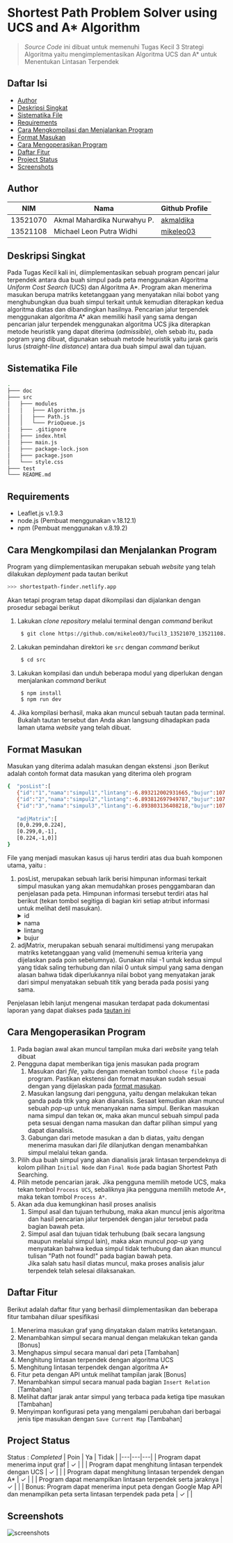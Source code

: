 # Shortest Path Problem Solver using UCS and A* Algorithm
> *Source Code* ini dibuat untuk memenuhi Tugas Kecil 3 Strategi Algoritma yaitu mengimplementasikan
> Algoritma UCS dan A* untuk Menentukan Lintasan Terpendek

## Daftar Isi
- [Author](#author)
- [Deskripsi Singkat](#deskripsi-singkat)
- [Sistematika File](#sistematika-file)
- [Requirements](#requirements)
- [Cara Mengkompilasi dan Menjalankan Program](#cara-mengkompilasi-dan-menjalankan-program)
- [Format Masukan](#format-masukan)
- [Cara Mengoperasikan Program](#cara-mengoperasikan-program)
- [Daftar Fitur](#daftar-fitur)
- [Project Status](#project-status)
- [Screenshots](#pscreenshots)

## Author
| NIM      | Nama                        | Github Profile                            |
| -------- | ----------------------------|-------------------------------------------|
| 13521070 | Akmal Mahardika Nurwahyu P. | [akmaldika](https://github.com/akmaldika) |
| 13521108 | Michael Leon Putra Widhi    | [mikeleo03](https://github.com/mikeleo03) |

## Deskripsi Singkat
Pada Tugas Kecil kali ini, diimplementasikan sebuah program pencari jalur terpendek antara dua buah simpul pada peta menggunakan Algoritma *Uniform Cost Search* (UCS) dan Algoritma A*. Program akan menerima masukan berupa matriks ketetanggaan yang menyatakan nilai bobot yang menghubungkan dua buah simpul terkait untuk kemudian diterapkan kedua algoritma diatas dan dibandingkan hasilnya. Pencarian jalur terpendek menggunakan algoritma A* akan memiliki hasil yang sama dengan pencarian jalur terpendek menggunakan algoritma UCS jika diterapkan metode heuristik yang dapat diterima (*admissible*), oleh sebab itu, pada pogram yang dibuat, digunakan sebuah metode heuristik yaitu jarak garis lurus (*straight-line distance*) antara dua buah simpul awal dan tujuan.

## Sistematika File
```bash
.
├─── doc
├─── src
│   ├─── modules
│   │   ├─── Algorithm.js
│   │   ├─── Path.js
│   │   └─── PrioQueue.js
│   ├─── .gitignore
│   ├─── index.html
│   ├─── main.js
│   ├─── package-lock.json
│   ├─── package.json    
│   └─── style.css
├─── test
└─── README.md
```

## Requirements
- Leaflet.js v.1.9.3
- node.js (Pembuat menggunakan v.18.12.1)
- npm (Pembuat menggunakan v.8.19.2)

## Cara Mengkompilasi dan Menjalankan Program
Program yang diimplementasikan merupakan sebuah *website* yang telah dilakukan *deployment* pada tautan berikut
```bash
>>> shortestpath-finder.netlify.app
```
Akan tetapi program tetap dapat dikompilasi dan dijalankan dengan prosedur sebagai berikut
1. Lakukan *clone repository* melalui terminal dengan *command* berikut
   ``` bash
    $ git clone https://github.com/mikeleo03/Tucil3_13521070_13521108.git
   ```
2. Lakukan pemindahan direktori ke `src` dengan *command* berikut
   ``` bash
    $ cd src
   ```
3. Lakukan kompilasi dan unduh beberapa modul yang diperlukan dengan menjalankan *command* berikut
   ``` bash
    $ npm install
    $ npm run dev
   ```
4. Jika kompilasi berhasil, maka akan muncul sebuah tautan pada terminal. Bukalah tautan tersebut dan Anda akan langsung dihadapkan pada laman utama *website* yang telah dibuat.

## Format Masukan
Masukan yang diterima adalah masukan dengan ekstensi .json Berikut adalah contoh format data masukan yang diterima oleh program
```bash
{  "posList":[
   {"id":"1","nama":"simpul1","lintang":-6.893212002931665,"bujur":107.61044561862947},
   {"id":"2","nama":"simpul2","lintang":-6.893812697949787,"bujur":107.61305809020998},
   {"id":"3","nama":"simpul3","lintang":-6.893803136408218,"bujur":107.60839104652405}],
   
   "adjMatrix":[
   [0,0.299,0.224],
   [0.299,0,-1],
   [0.224,-1,0]]
}
```
File yang menjadi masukan kasus uji harus terdiri atas dua buah komponen utama, yaitu :
1. posList, merupakan sebuah larik berisi himpunan informasi terkait simpul masukan yang akan memudahkan proses penggambaran dan penjelasan pada peta. Himpunan informasi tersebut terdiri atas hal berikut (tekan tombol segitiga di bagian kiri setiap atribut informasi untuk melihat detil masukan).
   <details>
      <summary> id</summary>
      <p>Sebuah string numerik yang merupakan identifikator dari titik masukan.</p>
   </details>
   <details>
      <summary> nama</summary>
      <p>Sebuah string yang menyatakan nama simpul masukan pada id yang bersangkutan.</p>
   </details>
   <details>
      <summary> lintang</summary>
      <p>Sebuah float yang menyatakan posisi lintang dari sebuah simpul masukan dengan id terkait</p>
   </details>
   <details>
      <summary> bujur</summary>
      <p>Sebuah float yang menyatakan posisi bujur dari sebuah simpul masukan dengan id terkait.</p>
   </details>
2. adjMatrix, merupakan sebuah senarai multidimensi yang merupakan matriks ketetanggaan yang valid (memenuhi semua kriteria yang dijelaskan pada poin sebelumnya). Gunakan  nilai -1 untuk kedua simpul yang tidak saling terhubung dan nilai 0 untuk simpul yang sama dengan alasan bahwa tidak diperlukannya nilai bobot yang menyatakan jarak dari simpul menyatakan sebuah titik yang berada pada posisi yang sama.

Penjelasan lebih lanjut mengenai masukan terdapat pada dokumentasi laporan yang dapat diakses pada [tautan ini](doc/screenshots.PNG)

## Cara Mengoperasikan Program
1. Pada bagian awal akan muncul tampilan muka dari *website* yang telah dibuat
2. Pengguna dapat memberikan tiga jenis masukan pada program
   1. Masukan dari *file*, yaitu dengan menekan tombol `choose file` pada program. Pastikan ekstensi dan format masukan sudah sesuai dengan yang dijelaskan pada [format masukan](#format-masukan).
   2. Masukan langsung dari pengguna, yaitu dengan melakukan tekan ganda pada titik yang akan dianalisis. Sesaat kemudian akan muncul sebuah *pop-up* untuk menanyakan nama simpul. Berikan masukan nama simpul dan tekan `OK`, maka akan muncul sebuah simpul pada peta sesuai dengan nama masukan dan daftar pilihan simpul yang dapat dianalisis.
   3. Gabungan dari metode masukan a dan b diatas, yaitu dengan menerima masukan dari *file* dilanjutkan dengan menambahkan simpul melalui tekan ganda.
3. Pilih dua buah simpul yang akan dianalisis jarak lintasan terpendeknya di kolom pilihan `Initial Node` dan `Final Node` pada bagian Shortest Path Searching.
4. Pilih metode pencarian jarak. Jika pengguna memilih metode UCS, maka tekan tombol `Process UCS`, sebaliknya jika pengguna memilih metode A*, maka tekan tombol `Process A*`.
5. Akan ada dua kemungkinan hasil proses analisis
   1. Simpul asal dan tujuan terhubung, maka akan muncul jenis algoritma dan hasil pencarian jalur terpendek dengan jalur tersebut pada bagian bawah peta.
   2. Simpul asal dan tujuan tidak terhubung (baik secara langsung maupun melalui simpul lain), maka akan muncul *pop-up* yang menyatakan bahwa kedua simpul tidak terhubung dan akan muncul tulisan "Path not found!" pada bagian bawah peta.
   <br> Jika salah satu hasil diatas muncul, maka proses analisis jalur terpendek telah selesai dilaksanakan.

## Daftar Fitur
Berikut adalah daftar fitur yang berhasil diimplementasikan dan beberapa fitur tambahan diluar spesifikasi
1. Menerima masukan graf yang dinyatakan dalam matriks ketetangaan.
2. Menambahkan simpul secara manual dengan melakukan tekan ganda [Bonus]
3. Menghapus simpul secara manual dari peta [Tambahan]
4. Menghitung lintasan terpendek dengan algoritma UCS
5. Menghitung lintasan terpendek dengan algoritma A*
6. Fitur peta dengan API untuk melihat tampilan jarak [Bonus]
7. Menambahkan simpul secara manual pada bagian `Insert Relation` [Tambahan]
8. Melihat daftar jarak antar simpul yang terbaca pada ketiga tipe masukan [Tambahan]
9. Menyimpan konfigurasi peta yang mengalami perubahan dari berbagai jenis tipe masukan dengan `Save Current Map` [Tambahan]

## Project Status
Status : *Completed*
| Poin  | Ya | Tidak |
|---|---|---|
| Program dapat menerima input graf | ✓ |   |
| Program dapat menghitung lintasan terpendek dengan UCS | ✓ |   |
| Program dapat menghitung lintasan terpendek dengan A* | ✓ |   |
| Program dapat menampilkan lintasan terpendek serta jaraknya | ✓ |  |
| Bonus: Program dapat menerima input peta dengan Google Map API dan menampilkan peta serta lintasan terpendek pada peta | ✓ |  |

## Screenshots
![screenshots](doc/screenshots.PNG)